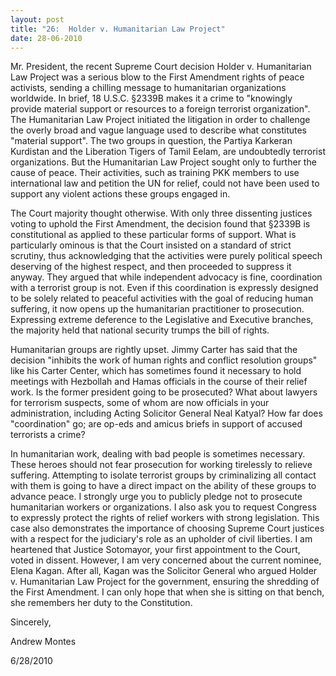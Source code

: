 ```yaml
---
layout: post
title: "26:  Holder v. Humanitarian Law Project"
date: 28-06-2010
---
```

Mr. President, the recent Supreme Court decision Holder v. Humanitarian Law Project was a serious blow to the First Amendment rights of peace activists, sending a chilling message to humanitarian organizations worldwide. In brief, 18 U.S.C. §2339B makes it a crime to "knowingly provide material support or resources to a foreign terrorist organization". The Humanitarian Law Project initiated the litigation in order to challenge the overly broad and vague language used to describe what constitutes "material support". The two groups in question, the Partiya Karkeran Kurdistan and the Liberation Tigers of Tamil Eelam, are undoubtedly terrorist organizations. But the Humanitarian Law Project sought only to further the cause of peace. Their activities, such as training PKK members to use international law and petition the UN for relief, could not have been used to support any violent actions these groups engaged in.

The Court majority thought otherwise. With only three dissenting justices voting to uphold the First Amendment, the decision found that §2339B is constitutional as applied to these particular forms of support. What is particularly ominous is that the Court insisted on a standard of strict scrutiny, thus acknowledging that the activities were purely political speech deserving of the highest respect, and then proceeded to suppress it anyway. They argued that while independent advocacy is fine, coordination with a terrorist group is not. Even if this coordination is expressly designed to be solely related to peaceful activities with the goal of reducing human suffering, it now opens up the humanitarian practitioner to prosecution. Expressing extreme deference to the Legislative and Executive branches, the majority held that national security trumps the bill of rights.

Humanitarian groups are rightly upset. Jimmy Carter has said that the decision "inhibits the work of human rights and conflict resolution groups" like his Carter Center, which has sometimes found it necessary to hold meetings with Hezbollah and Hamas officials in the course of their relief work. Is the former president going to be prosecuted? What about lawyers for terrorism suspects, some of whom are now officials in your administration, including Acting Solicitor General Neal Katyal? How far does "coordination" go; are op-eds and amicus briefs in support of accused terrorists a crime?

In humanitarian work, dealing with bad people is sometimes necessary. These heroes should not fear prosecution for working tirelessly to relieve suffering. Attempting to isolate terrorist groups by criminalizing all contact with them is going to have a direct impact on the ability of these groups to advance peace. I strongly urge you to publicly pledge not to prosecute humanitarian workers or organizations. I also ask you to request Congress to expressly protect the rights of relief workers with strong legislation. This case also demonstrates the importance of choosing Supreme Court justices with a respect for the judiciary's role as an upholder of civil liberties. I am heartened that Justice Sotomayor, your first appointment to the Court, voted in dissent. However, I am very concerned about the current nominee, Elena Kagan. After all, Kagan was the Solicitor General who argued Holder v. Humanitarian Law Project for the government, ensuring the shredding of the First Amendment. I can only hope that when she is sitting on that bench, she remembers her duty to the Constitution.

Sincerely,

Andrew Montes

6/28/2010
 
 
 